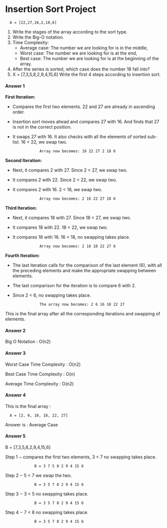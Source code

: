 # **Insertion Sort Project**


      A = [22,27,16,2,18,6]

1. Write the stages of the array according to the sort type.
2. Write the Big-O notation.
3. Time Complexity:
    * Average case: The number we are looking for is in the middle,
    * Worst case: The number we are looking for is at the end,
    * Best case: The number we are looking for is at the beginning of the array.
4. After the series is sorted, which case does the number 18 fall into?
5. X = [7,3,5,8,2,9,4,15,6] Write the first 4 steps according to insertion sort.




#### **Answer 1**

**First Iteration:**

* Compares the first two elements. 22 and 27 are already in ascending order. 

* Insertion sort moves ahead and compares 27 with 16. And finds that 27 is not in the correct position.


* It swaps 27 with 16. It also checks with all the elements of sorted sub-list. 16 < 22, we swap two.

                  Array now becomes: 16 22 27 2 18 6 

**Second Iteration:**

* Next, it compares 2 with 27. Since 2 < 27, we swap two. 

* It compares 2 with 22. Since 2 < 22, we swap two.

* It compares 2 with 16. 2 < 16, we swap two. 


                  Array now becomes: 2 16 22 27 18 6 
                                                 
**Third Iteration:**


* Next, it compares 18 with 27. Since 18 < 27, we swap two. 

* It compares 18 with 22. 18 < 22, we swap two.

* It compares 18 with 16. 16 < 18, no swapping takes place. 


                  Array now becomes: 2 16 18 22 27 6 

**Fourth Iteration:**

* The last iteration calls for the comparison of the last element (6), with all the preceding elements and make the appropriate swapping between elements.

* The last comparison for the iteration is to compare 6 with 2.

* Since 2 < 6, no swapping takes place.

                  The array now becomes: 2 6 16 18 22 27

This is the final array after all the corresponding iterations and swapping of elements.

#### **Answer 2**

Big O Notation :  Ο(n2)

#### **Answer 3**

Worst Case Time Complexity : O(n2)
 
Best Case Time Complexity : O(n)

Average Time Complexity : O(n2)

#### **Answer 4**

This is the final array :

      A = [2, 6, 16, 18, 22, 27]
      
Answer is : Average Case

#### **Answer 5**

B = [7,3,5,8,2,9,4,15,6]

Step 1 −  compares the first two elements, 3 < 7 no swapping takes place.

                 B = 3 7 5 8 2 9 4 15 6

Step 2 −  5 < 7 we swap the two.

                 B = 3 5 7 8 2 9 4 15 6
                 
Step 3 −  3 < 5 no swapping takes place.

                 B = 3 5 7 8 2 9 4 15 6
                 
Step 4 −  7 < 8 no swapping takes place.

                 B = 3 5 7 8 2 9 4 15 6

